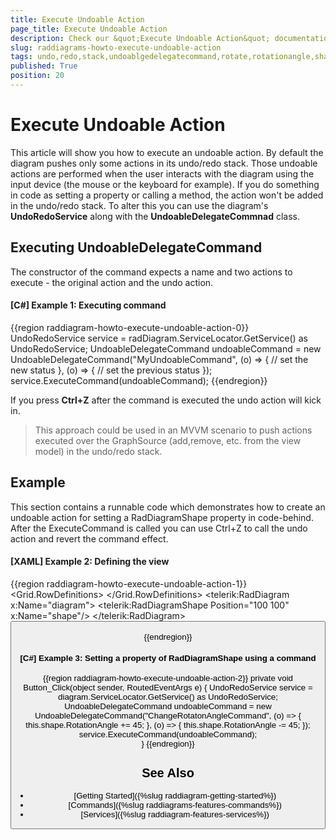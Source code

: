 ```yaml
---
title: Execute Undoable Action
page_title: Execute Undoable Action
description: Check our &quot;Execute Undoable Action&quot; documentation article for the RadDiagram {{ site.framework_name }} control.
slug: raddiagrams-howto-execute-undoable-action
tags: undo,redo,stack,undoablgedelegatecommand,rotate,rotationangle,shape
published: True
position: 20
---
```


# Execute Undoable Action

This article will show you how to execute an undoable action. By default the diagram pushes only some actions in its undo/redo stack. Those undoable actions are performed when the user interacts with the diagram using the input device (the mouse or the keyboard for example). If you do something in code as setting a property or calling a method, the action won't be added in the undo/redo stack. To alter this you can use the diagram's __UndoRedoService__ along with the __UndoableDelegateCommnad__ class.

## Executing UndoableDelegateCommand

The constructor of the command expects a name and two actions to execute - the original action and the undo action.

#### __[C#] Example 1: Executing command__
{{region raddiagram-howto-execute-undoable-action-0}}
	UndoRedoService service = radDiagram.ServiceLocator.GetService<IUndoRedoService>() as UndoRedoService;
	UndoableDelegateCommand undoableCommand = new UndoableDelegateCommand("MyUndoableCommand",
		(o) => {
			// set the new status
		},
		(o) => {
			// set the previous status
		});
	service.ExecuteCommand(undoableCommand);
{{endregion}}

If you press __Ctrl+Z__ after the command is executed the undo action will kick in.
	
> This approach could be used in an MVVM scenario to push actions executed over the GraphSource (add,remove, etc. from the view model) in the undo/redo stack.

## Example

This section contains a runnable code which demonstrates how to create an undoable action for setting a RadDiagramShape property in code-behind. After the ExecuteCommand is called you can use Ctrl+Z to call the undo action and revert the command effect.

#### __[XAML] Example 2: Defining the view__
{{region raddiagram-howto-execute-undoable-action-1}}
	<Grid>
		<Grid.RowDefinitions>
			<RowDefinition />
			<RowDefinition Height="Auto" />
		</Grid.RowDefinitions>
		<telerik:RadDiagram x:Name="diagram">
			<telerik:RadDiagramShape Position="100 100" x:Name="shape"/>
		</telerik:RadDiagram>
		<Button Content="Rotate the shape" Grid.Row="1" Click="Button_Click" />
	</Grid>    
{{endregion}}
	
#### __[C#] Example 3: Setting a property of RadDiagramShape using a command__
{{region raddiagram-howto-execute-undoable-action-2}}
	private void Button_Click(object sender, RoutedEventArgs e)
	{
		UndoRedoService service = diagram.ServiceLocator.GetService<IUndoRedoService>() as UndoRedoService;
		UndoableDelegateCommand undoableCommand = new UndoableDelegateCommand("ChangeRotatonAngleCommand",
			(o) => {
				this.shape.RotationAngle += 45;
			},
			(o) => {
				this.shape.RotationAngle -= 45;
			});
		service.ExecuteCommand(undoableCommand);            
	}
{{endregion}}

## See Also
 * [Getting Started]({%slug raddiagram-getting-started%})
 * [Commands]({%slug raddiagrams-features-commands%})
 * [Services]({%slug raddiagram-features-services%})